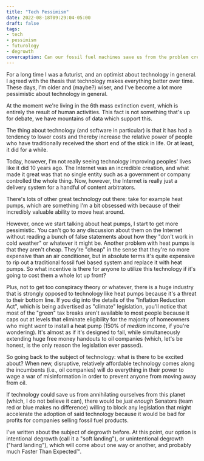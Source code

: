 ```yaml
---
title: "Tech Pessimism"
date: 2022-08-18T09:29:04-05:00
draft: false
tags:
- tech
- pessimism
- futurology
- degrowth
covercaption: Can our fossil fuel machines save us from the problem created by fossil fuels? 🤔
---
```


For a long time I was a futurist, and an optimist about technology in general. I
agreed with the thesis that technology makes everything better over time. These
days, I'm older and (maybe?) wiser, and I've become a lot more pessimistic about
technology in general.

At the moment we're living in the 6th mass extinction event, which is entirely
the result of human activities. This fact is not something that's up for debate,
we have mountains of data which support this.

The thing about technology (and software in particular) is that it has had a
tendency to lower costs and thereby increase the relative power of people who
have traditionally received the short end of the stick in life. Or at least, it
did for a while.

Today, however, I'm not really seeing technology improving peoples' lives like
it did 10 years ago. The Internet was an incredible creation, and what made it
great was that no single entity such as a government or company controlled the
whole thing. Now, however, the Internet is really just a delivery system for a
handful of content arbitrators.

There's lots of other great technology out there: take for example heat pumps,
which are something I'm a bit obsessed with because of their incredibly valuable
ability to move heat around.

However, once we start talking about heat pumps, I start to get more
pessimistic. You can't go to any discussion about them on the Internet without
reading a bunch of false statements about how they "don't work in cold weather"
or whatever it might be. Another problem with heat pumps is that they aren't
cheap. They're "cheap" in the sense that they're no more expensive than an air
conditioner, but in absolute terms it's quite expensive to rip out a traditional
fossil fuel based system and replace it with heat pumps. So what incentive is
there for anyone to utilize this technology if it's going to cost them a whole
lot up front?

Plus, not to get too conspiracy theory or whatever, there is a huge industry
that is strongly opposed to technology like heat pumps because it's a threat to
their bottom line. If you dig into the details of the "Inflation Reduction Act",
which is being advertised as "climate" legislation, you'll notice that most of
the "green" tax breaks aren't available to most people because it caps out at
levels that eliminate eligibility for the majority of homeowners who might
_want_ to install a heat pump (150% of _median_ income, if you're wondering).
It's almost as if it's designed to fail, while simultaneously extending huge
free money handouts to oil companies (which, let's be honest, is the only reason
the legislation ever passed).

So going back to the subject of technology: what is there to be excited about?
When new, disruptive, relatively affordable technology comes along the
incumbents (i.e., oil companies) will do everything in their power to wage a war
of misinformation in order to prevent anyone from moving away from oil.

If technology could save us from annihilating ourselves from this planet (which,
I do not believe it can), there would be _just enough_ Senators (team red or
blue makes no difference) willing to block any legislation that might accelerate
the adoption of said technology because it would be bad for profits for
companies selling fossil fuel products.

I've written about the subject of degrowth before. At this point, our option is
intentional degrowth (call it a "soft landing"), or unintentional degrowth
("hard landing"), which will come about one way or another, and probably much
Faster Than Expected™.
